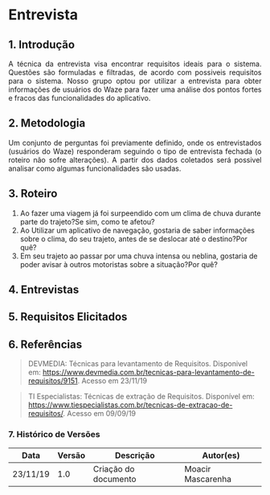 # Entrevista

## 1. Introdução
<p align = "justify">
A técnica da entrevista visa encontrar requisitos ideais para o sistema. Questões são formuladas  e filtradas, de acordo com possiveis requisitos para o sistema. Nosso grupo optou por utilizar a entrevista para obter informações de usuários do Waze para fazer uma análise dos pontos fortes e fracos das funcionalidades do aplicativo.
</p>

## 2. Metodologia
<p align = "justify">
 Um conjunto de perguntas foi previamente definido, onde os entrevistados (usuários do Waze) responderam seguindo o tipo de entrevista fechada (o roteiro não sofre alterações). A partir dos dados coletados será possivel analisar como algumas funcionalidades são usadas.
 </p>
 
## 3. Roteiro
1. Ao fazer uma viagem já foi surpeendido com um clima de chuva durante parte do trajeto?Se sim, como te afetou?
2. Ao Utilizar um aplicativo de navegação, gostaria de saber informações sobre o clima, do seu trajeto, antes de se deslocar até o destino?Por quê?
3. Em seu trajeto ao passar por uma chuva intensa ou neblina, gostaria de poder avisar à outros motoristas sobre a situação?Por quê?


## 4. Entrevistas

<!-- ### **Entrevista 1**
Nome | Papel 
-----|------
Moacir Mascarenha| Entrevistador
Lucas Macêdo| Entrevistado

Data|Hora |Descrição
----|-----|---------
09/09/19 | 09:34 | Entrevista realizada via WhatsApp.


### Respostas

Questão | Resposta
--------|---------
 1   | Queria uma alternativa ao google maps, aplicativo que geralmente uso.
 2|As rotas alternativas não são muito claras, sempre te fazendo ir por rotas que o aplicativo julga melhor.
 3|GPS, verificar acidentes e engarrafamentos.
 4|Não.

### **Entrevista 2**
Nome | Papel 
-----|-----
Moacir Mascarenha| Entrevistador
Lucas Lermen| Entrevistado

Data|Hora |Descrição
----|-----|---------
09/09/19 | 11:25 | Entrevista realizada via WhatsApp.

### Respostas
Questão | Resposta
--------|---------
1|Ir pra lugares que desconheço o caminho conheço e saber as condições do trânsito.
2|Não.
3|Guia e informação de trânsito.
4|Nenhuma.

### **Entrevista 3**
Nome | Papel 
-----|-----
Moacir Mascarenha | Entrevistador
Pedro | Entrevistado

Data|Hora |Descrição
----|-----|---------
09/09/19 | 12:04 | Entrevista realizada via WhatsApp.

### Respostas
Questão | Resposta
--------|---------
1|O Plano de uma operadora, me ofereceu navegação gratuita, então comecei a usar o aplicativo e gostei de usar o mesmo.
2|Não. Todas as funções são bem úteis.
3|Navegação via GPS, a qual é o principal objetivo do App.
4|Não, o aplicativo é de uso simples.

### **Entrevista 4**
Nome | Papel
-----|------
Renan Cristyan | Entrevistador
Charles Renan | Entrevistado

Data|Hora |Descrição
----|-----|---------
09/09/19 | 21:00| Entrevista presencial.

### Respostas
Questão | Resposta
--------|---------
1|Melhorias de acessibilidade nas vias.
2|Não.
3|Informações sobre o trânsito, rotas mais rápidas, informações sobre horário de pico.
4|Problemas de conexão com a internet em dias nublados.

### **Entrevista 5**
Nome | Papel
-----|------
Renan Cristyan | Entrevistador
Kanra Yuuto | Entrevistada

Data|Hora |Descrição
----|-----|---------
09/09/19 | 20:30 | Entrevista realizada via Facebook.

### Respostas
Questão | Resposta
--------|---------
1|Saber onde estão os picos de trânsito da cidade
2|A que mostra onde tem polícia, pois facilita a ação de bandidos ou de pessoas que tentam burlar a lei seca.
3|Sinalizar buracos na via e trânsito intenso.
4|Nenhuma dificuldade. -->

## 5. Requisitos Elicitados



## 6. Referências
>DEVMEDIA: Técnicas para levantamento de Requisitos. Disponivel em: https://www.devmedia.com.br/tecnicas-para-levantamento-de-requisitos/9151. Acesso em 23/11/19

>TI Especialistas: Técnicas de extração de Requisitos. Disponível em: https://www.tiespecialistas.com.br/tecnicas-de-extracao-de-requisitos/. Acesso em 09/09/19

### 7. Histórico de Versões

|Data|Versão|Descrição|Autor(es)|
|----|------|---------|---------|
23/11/19|1.0|Criação do documento|Moacir Mascarenha|

